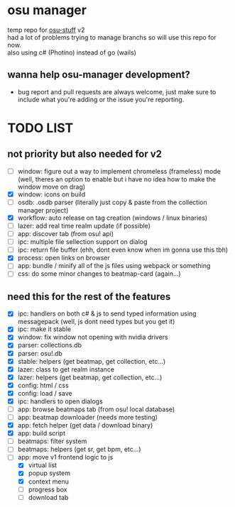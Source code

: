 # osu manager
temp repo for [osu-stuff](https://github.com/mezleca/osu-stuff) v2<br>
had a lot of problems trying to manage branchs so will use this repo for now.<br>
also using c# (Photino) instead of go (wails)

## wanna help osu-manager development?
- bug report and pull requests are always welcome, just make sure to include what you're adding or the issue you're reporting.

# TODO LIST
## not priority but also needed for v2
- [ ] window: figure out a way to implement chromeless (frameless) mode (well, theres an option to enable but i have no idea how to make the window move on drag)
- [x] window: icons on build
- [ ] osdb: .osdb parser (literally just copy & paste from the collection manager project)
- [x] workflow: auto release on tag creation (windows / linux binaries)
- [ ] lazer: add real time realm update (if possible)
- [ ] app: discover tab (from osu! api)
- [ ] ipc: multiple file sellection support on dialog
- [ ] ipc: return file buffer (ehh, dont even know when im gonna use this tbh)
- [x] process: open links on browser
- [ ] app: bundle / minify all of the js files using webpack or something
- [ ] css: do some minor changes to beatmap-card (again...)

## need this for the rest of the features
- [x] ipc: handlers on both c# & js to send typed information using messagepack (well, js dont need types but you get it) 
- [x] ipc: make it stable
- [x] window: fix window not opening with nvidia drivers
- [x] parser: collections.db
- [x] parser: osu!.db
- [x] stable: helpers (get beatmap, get collection, etc...)
- [x] lazer: class to get realm instance
- [x] lazer: helpers (get beatmap, get collection, etc...)
- [x] config: html / css
- [x] config: load / save
- [x] ipc: handlers to open dialogs
- [ ] app: browse beatmaps tab (from osu! local database)
- [ ] app: beatmap downloader (needs more testing)
- [x] app: fetch helper (get data / download binary)
- [x] app: build script
- [ ] beatmaps: filter system
- [ ] beatmaps: helpers (get sr, get bpm, etc...)
- [ ] app: move v1 frontend logic to js
    - [x] virtual list
    - [x] popup system
    - [x] context menu
    - [ ] progress box
    - [ ] download tab
